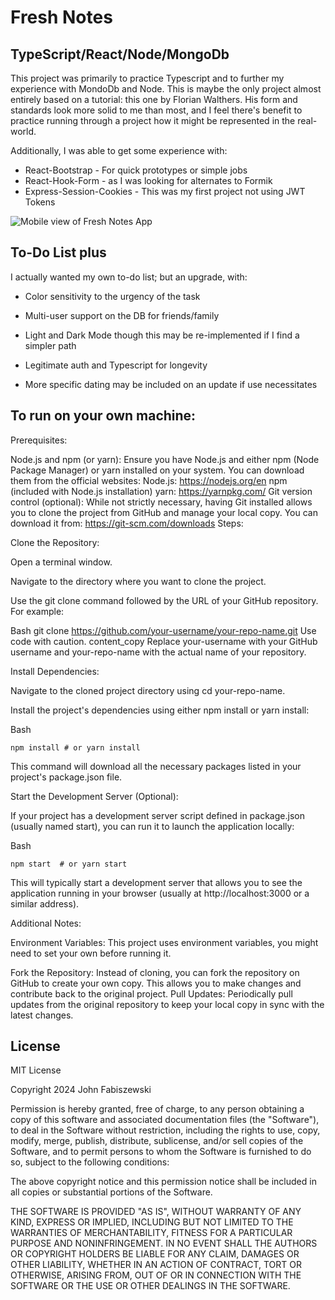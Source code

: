 # Fresh Notes

## TypeScript/React/Node/MongoDb

This project was primarily to practice Typescript and to further my experience with MondoDb and Node.
This is maybe the only project almost entirely based on a tutorial: this one by Florian Walthers. His form and standards look more solid to me than most, and I feel there's benefit to practice running through a project how it might be represented in the real-world.

Additionally, I was able to get some experience with:

- React-Bootstrap - For quick prototypes or simple jobs
- React-Hook-Form - as I was looking for alternates to Formik
- Express-Session-Cookies - This was my first project not using JWT Tokens

![Mobile view of Fresh Notes App](https://res.cloudinary.com/duysbh0j0/image/upload/v1716402219/kdp5ntbmfbrckrybg2yx.jpg)

## To-Do List plus

I actually wanted my own to-do list; but an upgrade, with:

- Color sensitivity to the urgency of the task

- Multi-user support on the DB for friends/family

- Light and Dark Mode though this may be re-implemented if I find a simpler path

- Legitimate auth and Typescript for longevity

- More specific dating may be included on an update if use necessitates

## To run on your own machine:

Prerequisites:

Node.js and npm (or yarn): Ensure you have Node.js and either npm (Node Package Manager) or yarn installed on your system. You can download them from the official websites:
Node.js: https://nodejs.org/en
npm (included with Node.js installation)
yarn: https://yarnpkg.com/
Git version control (optional): While not strictly necessary, having Git installed allows you to clone the project from GitHub and manage your local copy. You can download it from: https://git-scm.com/downloads
Steps:

Clone the Repository:

Open a terminal window.

Navigate to the directory where you want to clone the project.

Use the git clone command followed by the URL of your GitHub repository. For example:

Bash
git clone https://github.com/your-username/your-repo-name.git
Use code with caution.
content_copy
Replace your-username with your GitHub username and your-repo-name with the actual name of your repository.

Install Dependencies:

Navigate to the cloned project directory using cd your-repo-name.

Install the project's dependencies using either npm install or yarn install:

Bash

`npm install # or yarn install`

This command will download all the necessary packages listed in your project's package.json file.

Start the Development Server (Optional):

If your project has a development server script defined in package.json (usually named start), you can run it to launch the application locally:

Bash

`npm start  # or yarn start`

This will typically start a development server that allows you to see the application running in your browser (usually at http://localhost:3000 or a similar address).

Additional Notes:

Environment Variables: This project uses environment variables, you might need to set your own before running it.

Fork the Repository: Instead of cloning, you can fork the repository on GitHub to create your own copy. This allows you to make changes and contribute back to the original project.
Pull Updates: Periodically pull updates from the original repository to keep your local copy in sync with the latest changes.

## License

MIT License

Copyright 2024 John Fabiszewski

Permission is hereby granted, free of charge, to any person obtaining a copy of this software and associated documentation files (the "Software"), to deal in the Software without restriction, including the rights to use, copy, modify, merge, publish, distribute, sublicense, and/or sell copies of the Software, and to permit persons to whom the Software is furnished to do so, subject to the following conditions:

The above copyright notice and this permission notice shall be included in all copies or substantial portions of the Software.

THE SOFTWARE IS PROVIDED "AS IS", WITHOUT WARRANTY OF ANY KIND, EXPRESS OR IMPLIED, INCLUDING BUT NOT LIMITED TO THE WARRANTIES OF MERCHANTABILITY, FITNESS FOR A PARTICULAR PURPOSE AND NONINFRINGEMENT. IN NO EVENT SHALL THE AUTHORS OR COPYRIGHT HOLDERS BE LIABLE FOR ANY CLAIM, DAMAGES OR OTHER LIABILITY, WHETHER IN AN ACTION OF CONTRACT, TORT OR OTHERWISE, ARISING FROM, OUT OF OR IN CONNECTION WITH THE SOFTWARE OR THE USE OR OTHER DEALINGS IN THE SOFTWARE.
